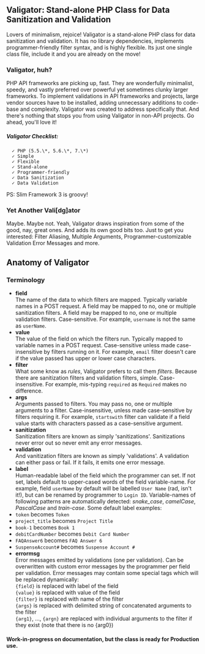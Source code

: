 ## Valigator: Stand-alone PHP Class for Data Sanitization and Validation
Lovers of minimalism, rejoice! Valigator is a stand-alone PHP class for data sanitization and validation. It has no library dependencies, implements programmer-friendly filter syntax, and is highly flexible. Its just one single class file, include it and you are already on the move!

### Valigator, huh?
PHP API frameworks are picking up, fast. They are wonderfully minimalist, speedy, and vastly preferred over powerful yet sometimes clunky larger frameworks. To implement validations in API frameworks and projects, large vendor sources have to be installed, adding unnecessary additions to code-base and complexity. Valigator was created to address specifically that. And there's nothing that stops you from using Valigator in non-API projects. Go ahead, you'll love it!

#####    Valigator Checklist:
      ✓ PHP (5.5.\*, 5.6.\*, 7.\*)
      ✓ Simple
      ✓ Flexible
      ✓ Stand-alone
      ✓ Programmer-friendly
      ✓ Data Sanitization
      ✓ Data Validation

PS: Slim Framework 3 is groovy!

### Yet Another Vali[dg]ator
Maybe. Maybe not. Yeah, Valigator draws inspiration from some of the good, nay, great ones. And adds its own good bits too. Just to get you interested: Filter Aliasing, Multiple Arguments, Programmer-customizable Validation Error Messages and more.

## Anatomy of Valigator
### Terminology
 * **field**  
The name of the data to which filters are mapped. Typically variable names in a POST request.  A field may be mapped to no, one or multiple sanitization filters. A field may be mapped to no, one or multiple validation filters. Case-sensitive. For example, `username` is not the same as `userName`.
 * **value**  
The value of the field on which the filters run. Typically mapped to variable names in a POST request. Case-sensitive unless made case-insensitive by filters running on it. For example, `email` filter doesn't care if the value passed has upper or lower case characters.
 * **filter**  
What some know as *rules*, Valigator prefers to call them *filters*. Because there are sanitization filters and validation filters, simple. Case-insensitive. For example, mis-typing `required` as `Required` makes no difference.
 * **args**  
Arguments passed to filters. You may pass no, one or multiple arguments to a filter. Case-insensitive, unless made case-sensitive by filters requiring it. For example, `startswith` filter can validate if a field value starts with characters passed as a case-sensitive argument.
 * **sanitization**  
Sanitization filters are known as simply 'sanitizations'. Sanitizations never error out so never emit any error messages.
 * **validation**  
And vanitization filters are known as simply 'validations'. A validation can either pass or fail. If it fails, it emits one error message.
 * **label**  
Human-readable label of the field which the programmer can set. If not set, labels default to upper-cased words of the field variable-name. For example, field `userName` by default will be labelled `User Name` (rad, isn't it!), but can be renamed by programmer to `Login ID`. Variable-names of following patterns are automatically detected: *snake_case*, *camelCase*, *PascalCase* and *train-case*. Some default label examples:
  * `token` becomes `Token`
  * `project_title` becomes `Project Title`
  * `book-1` becomes `Book 1`
  * `debitCardNumber` becomes `Debit Card Number`
  * `FAQAnswer6` becomes `FAQ Answer 6`
  * `SuspenseAccount#` becomes `Suspense Account #`
 * **errormsg**  
Error messages emitted by validations (one per validation). Can be overwritten with custom error messages by the programmer per field per validation. Error messages may contain some special tags which will be replaced dynamically:  
`{field}` is replaced with label of the field  
`{value}` is replaced with value of the field  
`{filter}` is replaced with name of the filter  
`{args}` is replaced with delimited string of concatenated arguments to the filter  
`{arg1}`, ..., `{argn}` are replaced with individual arguments to the filter if they exist (note that there is no {arg0})

#### Work-in-progress on documentation, but the class is ready for Production use.
